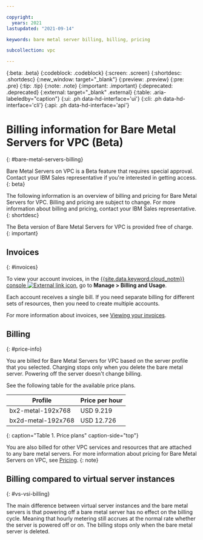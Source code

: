 ```yaml
---

copyright:
  years: 2021
lastupdated: "2021-09-14"

keywords: bare metal server billing, billing, pricing

subcollection: vpc

---
```


{:beta: .beta}
{:codeblock: .codeblock}
{:screen: .screen}
{:shortdesc: .shortdesc}
{:new_window: target="_blank"}
{:preview: .preview}
{:pre: .pre}
{:tip: .tip}
{:note: .note}
{:important: .important}
{:deprecated: .deprecated}
{:external: target="_blank" .external}
{:table: .aria-labeledby="caption"}
{:ui: .ph data-hd-interface='ui'}
{:cli: .ph data-hd-interface='cli'}
{:api: .ph data-hd-interface='api'}

# Billing information for Bare Metal Servers for VPC (Beta)
{: #bare-metal-servers-billing}

Bare Metal Servers on VPC is a Beta feature that requires special approval. Contact your IBM Sales representative if you're interested in getting access.
{: beta}

The following information is an overview of billing and pricing for Bare Metal Servers for VPC. Billing and pricing are subject to change. For more information about billing and pricing, contact your IBM Sales representative.
{: shortdesc}

The Beta version of Bare Metal Servers for VPC is provided free of charge.
{: important}

## Invoices
{: #invoices}

To view your account invoices, in the [{{site.data.keyword.cloud_notm}} console ![External link icon](../icons/launch-glyph.svg "External link icon")](https://{DomainName}), go to **Manage > Billing and Usage**.

Each account receives a single bill. If you need separate billing for different sets of resources, then you need to create multiple accounts.

For more information about invoices, see [Viewing your invoices](/docs/billing-usage?topic=billing-usage-managing-invoices).

## Billing
{: #price-info}

You are billed for Bare Metal Servers for VPC based on the server profile that you selected. Charging stops only when you delete the bare metal server. Powering off the server doesn't change billing. 

See the following table for the available price plans.

| Profile | Price per hour |
|---------|---------|
| bx2-metal-192x768 | USD 9.219 |
| bx2d-metal-192x768 | USD 12.726 |
{: caption="Table 1. Price plans" caption-side="top"}

You are also billed for other VPC services and resources that are attached to any bare metal servers. For more information about pricing for Bare Metal Servers on VPC, see [Pricing](https://www.ibm.com/cloud/vpc/pricing).
{: note}

## Billing compared to virtual server instances
{: #vs-vsi-billing}

The main difference between virtual server instances and the bare metal servers is that powering off a bare metal server has no effect on the billing cycle. Meaning that hourly metering still accrues at the normal rate whether the server is powered off or on. The billing stops only when the bare metal server is deleted. 
